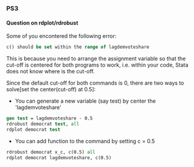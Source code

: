 ### PS3

#### Question on rdplot/rdrobust

Some of you encontered the following error:

```stata
c() should be set within the range of lagdemvoteshare
```
This is because you need to arrange the assignment variable so that the cut-off is centered for both programs to work, 
i.e. within your code, Stata does not know where is the cut-off.  

Since the default cut-off for both commands is 0, there are two ways to solve[set the center(cut-off) at 0.5]:

- You can generate a new variable (say test) by center the 'lagdemvoteshare'
```stata
gen test = lagdemvoteshare - 0.5
rdrobust democrat test, all
rdplot democrat test
```

- You can add function to the command by setting c = 0.5
```stata
rdrobust democrat x_c, c(0.5) all
rdplot democrat lagdemvoteshare, c(0.5)
```
